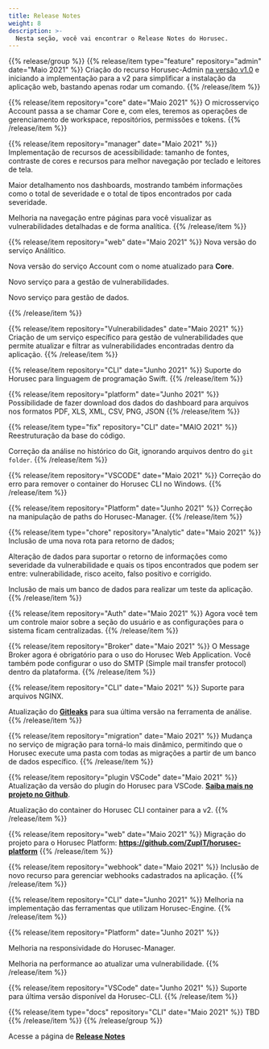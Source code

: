 ```yaml
---
title: Release Notes
weight: 8
description: >-
  Nesta seção, você vai encontrar o Release Notes do Horusec.
---
```

{{% release/group %}}
{{% release/item type="feature" repository="admin" date="Maio 2021" %}}
Criação do recurso Horusec-Admin <a href="/docs-v1/pt-br/web/installation/install-with-admin/">na versão v1.0</a> e iniciando a implementação para a v2 para simplificar a instalação da aplicação web, bastando apenas rodar um comando.
{{% /release/item %}}
 
{{% release/item repository="core" date="Maio 2021" %}}
O microsserviço Account passa a se chamar Core e, com eles, teremos as operações de gerenciamento de workspace, repositórios, permissões e tokens.
{{% /release/item %}} 

{{% release/item repository="manager" date="Maio 2021" %}}
Implementação de recursos de acessibilidade: tamanho de fontes, contraste de cores e recursos para melhor navegação por teclado e leitores de tela. 

Maior detalhamento nos dashboards, mostrando também informações como o total de severidade e o total de tipos encontrados por cada severidade.
  
Melhoria na navegação entre páginas para você visualizar as vulnerabilidades detalhadas e de forma analítica. 
{{% /release/item %}}

{{% release/item repository="web" date="Maio 2021" %}}
Nova versão do serviço Análitico.

Nova versão do serviço Account com o nome atualizado para **Core**.

Novo serviço para a gestão de vulnerabilidades.

Novo serviço para gestão de dados.

{{% /release/item %}}

{{% release/item repository="Vulnerabilidades" date="Maio 2021" %}}
 Criação de um serviço específico para gestão de vulnerabilidades que permite atualizar e filtrar as vulnerabilidades encontradas dentro da aplicação. 
{{% /release/item %}}

{{% release/item repository="CLI" date="Junho 2021" %}}
Suporte do Horusec para linguagem de programação Swift.
{{% /release/item %}}

{{% release/item repository="platform" date="Junho 2021" %}}
Possibilidade de fazer download dos dados do dashboard para arquivos nos formatos PDF, XLS, XML, CSV, PNG, JSON
{{% /release/item %}}

{{% release/item type="fix" repository="CLI" date="MAIO 2021" %}}
Reestruturação da base do código.

Correção da análise no histórico do Git, ignorando arquivos dentro do `git folder`.
{{% /release/item  %}}

{{% release/item repository="VSCODE" date="Maio 2021" %}}
 Correção do erro para remover o container do Horusec CLI no Windows.
{{% /release/item  %}}

{{% release/item repository="Platform" date="Junho 2021" %}}
Correção na manipulação de paths do Horusec-Manager.
{{% /release/item  %}}

{{% release/item type="chore" repository="Analytic" date="Maio 2021" %}}
Inclusão de uma nova rota para retorno de dados;
  
Alteração de dados para suportar o retorno de informações como severidade da vulnerabilidade e quais os tipos encontrados que podem ser entre: vulnerabilidade, risco aceito, falso positivo e corrigido.
  
Inclusão de mais um banco de dados para realizar um teste da aplicação.
{{% /release/item  %}}

{{% release/item repository="Auth" date="Maio 2021" %}}
Agora você tem um controle maior sobre a seção do usuário e as configurações para o sistema ficam centralizadas.
{{% /release/item  %}}

{{% release/item repository="Broker" date="Maio 2021" %}}
O Message Broker agora é obrigatório para o uso do Horusec Web Application. Você também pode configurar o uso do SMTP (Simple mail transfer protocol) dentro da plataforma.
{{% /release/item  %}}

{{% release/item repository="CLI" date="Maio 2021" %}}
Suporte para arquivos NGINX.

Atualização do [**Gitleaks**](https://github.com/zricethezav/gitleaks) para sua última versão na ferramenta de análise.
{{% /release/item  %}}

{{% release/item repository="migration" date="Maio 2021" %}}
Mudança no serviço de migração para torná-lo mais dinâmico, permitindo que o Horusec execute uma pasta com todas as migrações a partir de um banco de dados específico.
{{% /release/item  %}}

{{% release/item repository="plugin VSCode" date="Maio 2021" %}}
Atualização da versão do plugin do Horusec para VSCode. [**Saiba mais no projeto no Github**](https://github.com/ZupIT/horusec-vscode-plugin).

Atualização do container do Horusec CLI container para a v2.
{{% /release/item  %}}

{{% release/item repository="web" date="Maio 2021" %}}
Migração do projeto para o Horusec Platform: **https://github.com/ZupIT/horusec-platform** 
{{% /release/item  %}}

{{% release/item repository="webhook" date="Maio 2021" %}}
Inclusão de novo recurso para gerenciar webhooks cadastrados na aplicação.
{{% /release/item  %}}

{{% release/item repository="CLI" date="Junho 2021" %}}
Melhoria na implementação das ferramentas que utilizam Horusec-Engine.
{{% /release/item  %}}

{{% release/item repository="Platform" date="Junho 2021" %}}

Melhoria na responsividade do Horusec-Manager.

Melhoria na performance ao atualizar uma vulnerabilidade.
{{% /release/item  %}}

{{% release/item repository="VSCode" date="Junho 2021" %}}
Suporte para última versão disponível da Horusec-CLI.
{{% /release/item  %}}

  {{% release/item type="docs" repository="CLI" date="Maio 2021" %}}
  TBD
  {{% /release/item  %}}
{{% /release/group %}}

Acesse a página de [**Release Notes**](https://github.com/ZupIT/horusec/releases)
